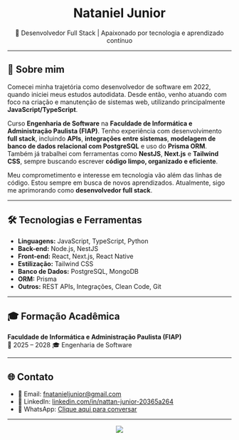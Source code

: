 <h1 align="center">Nataniel Junior</h1>
<p align="center">🚀 Desenvolvedor Full Stack | Apaixonado por tecnologia e aprendizado contínuo</p>

---

## 🧠 Sobre mim

Comecei minha trajetória como desenvolvedor de software em 2022, quando iniciei meus estudos autodidata. Desde então, venho atuando com foco na criação e manutenção de sistemas web, utilizando principalmente **JavaScript/TypeScript**.

Curso **Engenharia de Software** na **Faculdade de Informática e Administração Paulista (FIAP)**. Tenho experiência com desenvolvimento **full stack**, incluindo **APIs**, **integrações entre sistemas**, **modelagem de banco de dados relacional com PostgreSQL** e uso do **Prisma ORM**. Também já trabalhei com ferramentas como **NestJS**, **Next.js** e **Tailwind CSS**, sempre buscando escrever **código limpo, organizado e eficiente**.

Meu comprometimento e interesse em tecnologia vão além das linhas de código. Estou sempre em busca de novos aprendizados. Atualmente, sigo me aprimorando como **desenvolvedor full stack**.

---

## 🛠️ Tecnologias e Ferramentas

- **Linguagens:** JavaScript, TypeScript, Python
- **Back-end:** Node.js, NestJS
- **Front-end:** React, Next.js, React Native
- **Estilização:** Tailwind CSS
- **Banco de Dados:** PostgreSQL, MongoDB
- **ORM:** Prisma
- **Outros:** REST APIs, Integrações, Clean Code, Git

---


## 🎓 Formação Acadêmica

**Faculdade de Informática e Administração Paulista (FIAP)**  
📅 2025 – 2028
🎓 Engenharia de Software

---

## 🌐 Contato

- 📧 Email: fnatanieljunior@gmail.com  
- 💼 LinkedIn: [linkedin.com/in/nattan-junior-20365a264](http://www.linkedin.com/in/nattan-junior-20365a264)  
- 📱 WhatsApp: [Clique aqui para conversar](https://wa.me/5582996506043)

---

<p align="center">
  <img src="https://skillicons.dev/icons?i=js,ts,nodejs,nestjs,react,redis,bull,postgres,prisma,mongodb," />
</p>
